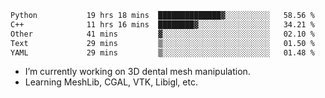 <!--START_SECTION:waka-->

```txt
Python           19 hrs 18 mins  ██████████████▓░░░░░░░░░░   58.56 %
C++              11 hrs 16 mins  ████████▓░░░░░░░░░░░░░░░░   34.21 %
Other            41 mins         ▓░░░░░░░░░░░░░░░░░░░░░░░░   02.10 %
Text             29 mins         ▒░░░░░░░░░░░░░░░░░░░░░░░░   01.50 %
YAML             29 mins         ▒░░░░░░░░░░░░░░░░░░░░░░░░   01.48 %
```

<!--END_SECTION:waka-->

<!--
**0x11111111/0x11111111** is a ✨ _special_ ✨ repository because its `README.md` (this file) appears on your GitHub profile.

Here are some ideas to get you started:

- 🔭 I’m currently working on ...
- 🌱 I’m currently learning ...
- 👯 I’m looking to collaborate on ...
- 🤔 I’m looking for help with ...
- 💬 Ask me about ...
- 📫 How to reach me: ...
- 😄 Pronouns: ...
- ⚡ Fun fact: ...
-->
- I’m currently working on 3D dental mesh manipulation.
- Learning MeshLib, CGAL, VTK, Libigl, etc.
